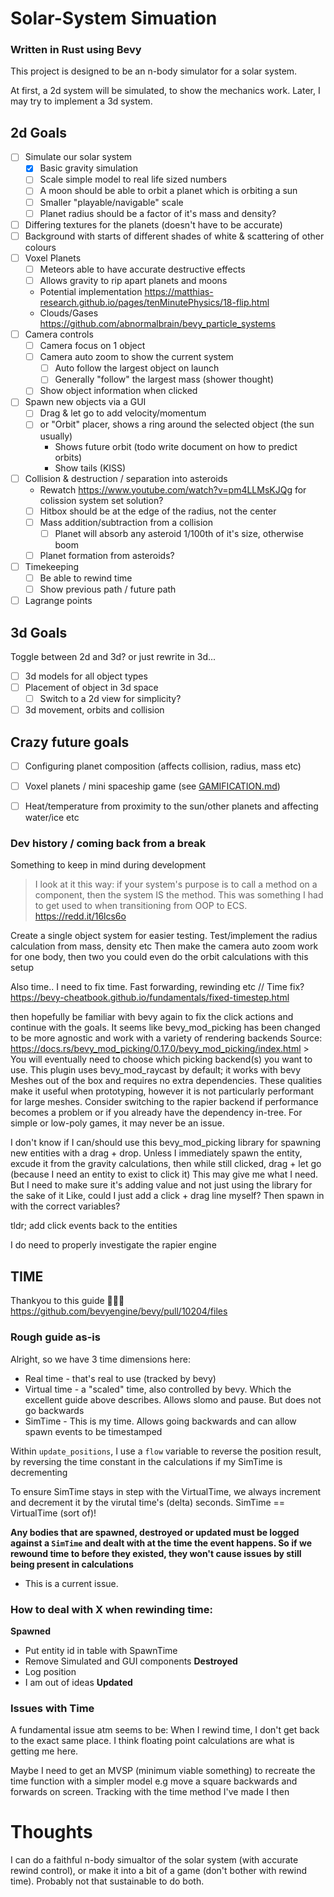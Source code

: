 # Solar-System Simuation
### Written in Rust using Bevy

This project is designed to be an n-body simulator for a solar system.

At first, a 2d system will be simulated, to show the mechanics work. Later, I may try to implement a 3d system.

## 2d Goals
- [ ] Simulate our solar system
  - [x] Basic gravity simulation
  - [ ] Scale simple model to real life sized numbers
  - [ ] A moon should be able to orbit a planet which is orbiting a sun
  - [ ] Smaller "playable/navigable" scale
  - [ ] Planet radius should be a factor of it's mass and density?
- [ ] Differing textures for the planets (doesn't have to be accurate)
- [ ] Background with starts of different shades of white & scattering of other colours
- [ ] Voxel Planets
    - [ ] Meteors able to have accurate destructive effects
    - [ ] Allows gravity to rip apart planets and moons
    - Potential implementation https://matthias-research.github.io/pages/tenMinutePhysics/18-flip.html
    - Clouds/Gases https://github.com/abnormalbrain/bevy_particle_systems
- [ ] Camera controls
  - [ ] Camera focus on 1 object
  - [ ] Camera auto zoom to show the current system
      - [ ] Auto follow the largest object on launch
      - [ ] Generally "follow" the largest mass (shower thought)
  - [ ] Show object information when clicked
- [ ] Spawn new objects via a GUI
  - [ ] Drag & let go to add velocity/momentum
  - [ ] or "Orbit" placer, shows a ring around the selected object (the sun usually)
      - Shows future orbit (todo write document on how to predict orbits)
      - Show tails (KISS)
- [ ] Collision & destruction / separation into asteroids
  - Rewatch https://www.youtube.com/watch?v=pm4LLMsKJQg for colission system set solution?
  - [ ] Hitbox should be at the edge of the radius, not the center
  - [ ] Mass addition/subtraction from a collision
    - [ ] Planet will absorb any asteroid 1/100th of it's size, otherwise boom
  - [ ] Planet formation from asteroids?
- [ ] Timekeeping
  - [ ] Be able to rewind time
  - [ ] Show previous path / future path
- [ ] Lagrange points

## 3d Goals
Toggle between 2d and 3d? or just rewrite in 3d...

- [ ] 3d models for all object types
- [ ] Placement of object in 3d space
  - [ ] Switch to a 2d view for simplicity?
- [ ] 3d movement, orbits and collision

## Crazy future goals
- [ ] Configuring planet composition (affects collision, radius, mass etc)
- [ ] Voxel planets / mini spaceship game (see [GAMIFICATION.md](./GAMIFICATION.md))
- [ ] Heat/temperature from proximity to the sun/other planets and affecting water/ice etc


### Dev history / coming back from a break

Something to keep in mind during development
> I look at it this way: if your system's purpose is to call a method on a component, then the system IS the method. This was something I had to get used to when transitioning from OOP to ECS.
> https://redd.it/16lcs6o


Create a single object system for easier testing. Test/implement the radius calculation from mass, density etc
Then make the camera auto zoom work for one body, then two
you could even do the orbit calculations with this setup

Also time.. I need to fix time. Fast forwarding, rewinding etc
// Time fix? https://bevy-cheatbook.github.io/fundamentals/fixed-timestep.html

then hopefully be familiar with bevy again to fix the click actions and continue with the goals.
  It seems like bevy_mod_picking has been changed to be more agnostic and work with a variety of rendering backends
  Source:
  https://docs.rs/bevy_mod_picking/0.17.0/bevy_mod_picking/index.html
    > You will eventually need to choose which picking backend(s) you want to use. This plugin uses bevy_mod_raycast by default; it works with bevy Meshes out of the box and requires no extra dependencies. These qualities make it useful when prototyping, however it is not particularly performant for large meshes. Consider switching to the rapier backend if performance becomes a problem or if you already have the dependency in-tree. For simple or low-poly games, it may never be an issue.

  I don't know if I can/should use this bevy_mod_picking library for spawning new entities with a drag + drop.
  Unless I immediately spawn the entity, excude it from the gravity calculations, then while still clicked, drag + let go (because I need an entity to exist to click it)
  This may give me what I need. But I need to make sure it's adding value and not just using the library for the sake of it
  Like, could I just add a click + drag line myself? Then spawn in with the correct variables?

tldr; add click events back to the entities

I do need to properly investigate the rapier engine

## TIME
Thankyou to this guide 🙏🙏🙏
https://github.com/bevyengine/bevy/pull/10204/files

### Rough guide as-is

Alright, so we have 3 time dimensions here:

- Real time - that's real to use (tracked by bevy)
- Virtual time - a "scaled" time, also controlled by bevy. Which the excellent guide above describes. Allows slomo and pause. But does not go backwards
- SimTime - This is my time. Allows going backwards and can allow spawn events to be timestamped

Within `update_positions`, I use a `flow` variable to reverse the position result, by reversing the time constant in the calculations if my SimTime is decrementing

To ensure SimTime stays in step with the VirtualTime, we always increment and decrement it by the virutal time's (delta) seconds. SimTime == VirtualTime (sort of)!


**Any bodies that are spawned, destroyed or updated must be logged against a `SimTime` and dealt with at the time the event happens. So if we rewound time to before they existed, they won't cause issues by still being present in calculations**

- This is a current issue.

### How to deal with X when rewinding time:
**Spawned**
- Put entity id in table with SpawnTime
- Remove Simulated and GUI components
**Destroyed**
- Log position
- I am out of ideas
**Updated**


### Issues with Time
A fundamental issue atm seems to be: When I rewind time, I don't get back to the exact same place.
I think floating point calculations are what is getting me here.

Maybe I need to get an MVSP (minimum viable something) to recreate the time function with a simpler model
e.g move a square backwards and forwards on screen. Tracking with the time method I've made
I then


# Thoughts
I can do a faithful n-body simualtor of the solar system (with accurate rewind control), or make it into a bit of a game (don't bother with rewind time). Probably not that sustainable to do both.
